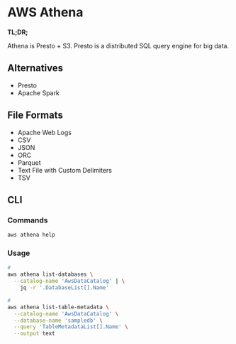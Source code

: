 # AWS Athena

**TL;DR;**

Athena is Presto + S3. Presto is a distributed SQL query engine for big data.

<!--
https://github.com/josep2/Jathena/
-->

## Alternatives

- Presto
- Apache Spark

## File Formats

- Apache Web Logs
- CSV
- JSON
- ORC
- Parquet
- Text File with Custom Delimiters
- TSV

## CLI

### Commands

```sh
aws athena help
```

### Usage

```sh
#
aws athena list-databases \
  --catalog-name 'AwsDataCatalog' | \
    jq -r '.DatabaseList[].Name'

#
aws athena list-table-metadata \
  --catalog-name 'AwsDataCatalog' \
  --database-name 'sampledb' \
  --query 'TableMetadataList[].Name' \
  --output text
```

<!--
aws athena get-data-catalog \
  --name "hms-catalog-1" \
  --region us-east-1

aws athena list-databases \
  --catalog-name 'AwsDataCatalog' \
  --query "DatabaseList[?Name == 'sampledb'].Name" \
  --output text

aws athena start-query-execution
  --query-string "select * from customer limit 100"
  --query-execution-context "Catalog=hms-catalog-1,Database=hms_tpch_partitioned"
  --result-configuration "OutputLocation=s3://mybucket/lambda/results"

aws athena list-work-groups \
  --query 'WorkGroups[?Name == "sampledb"].Name' \
  --output text
-->
